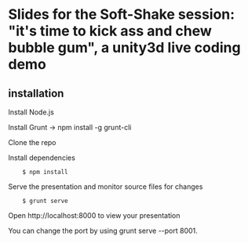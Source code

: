 # Slides for the Soft-Shake session: "it's time to kick ass and chew bubble gum", a unity3d live coding demo 
## installation

Install Node.js

Install Grunt -> 
		npm install -g grunt-cli

Clone the repo


Install dependencies

		$ npm install
Serve the presentation and monitor source files for changes

		$ grunt serve
Open http://localhost:8000 to view your presentation

You can change the port by using grunt serve --port 8001.